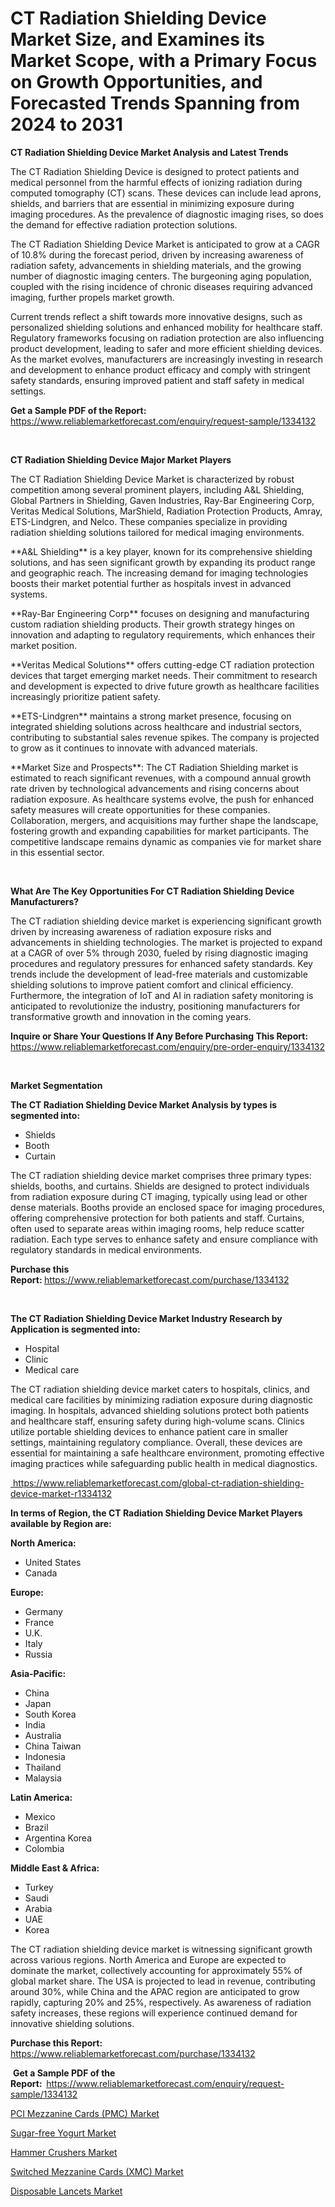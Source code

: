<p><h1>CT Radiation Shielding Device Market Size, and Examines its Market Scope, with a Primary Focus on Growth Opportunities, and Forecasted Trends Spanning from 2024 to 2031</h1></p><p><strong>CT Radiation Shielding Device Market Analysis and Latest Trends</strong></p>
<p><p>The CT Radiation Shielding Device is designed to protect patients and medical personnel from the harmful effects of ionizing radiation during computed tomography (CT) scans. These devices can include lead aprons, shields, and barriers that are essential in minimizing exposure during imaging procedures. As the prevalence of diagnostic imaging rises, so does the demand for effective radiation protection solutions.</p><p>The CT Radiation Shielding Device Market is anticipated to grow at a CAGR of 10.8% during the forecast period, driven by increasing awareness of radiation safety, advancements in shielding materials, and the growing number of diagnostic imaging centers. The burgeoning aging population, coupled with the rising incidence of chronic diseases requiring advanced imaging, further propels market growth. </p><p>Current trends reflect a shift towards more innovative designs, such as personalized shielding solutions and enhanced mobility for healthcare staff. Regulatory frameworks focusing on radiation protection are also influencing product development, leading to safer and more efficient shielding devices. As the market evolves, manufacturers are increasingly investing in research and development to enhance product efficacy and comply with stringent safety standards, ensuring improved patient and staff safety in medical settings.</p></p>
<p><strong>Get a Sample PDF of the Report:&nbsp;</strong> <a href="https://www.reliablemarketforecast.com/enquiry/request-sample/1334132?utm_campaign=1123&utm_medium=2&utm_source=Github&utm_content=ia&utm_term=01102024&utm_id=ct-radiation-shielding-device">https://www.reliablemarketforecast.com/enquiry/request-sample/1334132</a></p>
<p>&nbsp;</p>
<p><strong>CT Radiation Shielding Device Major Market Players</strong></p>
<p><p>The CT Radiation Shielding Device Market is characterized by robust competition among several prominent players, including A&L Shielding, Global Partners in Shielding, Gaven Industries, Ray-Bar Engineering Corp, Veritas Medical Solutions, MarShield, Radiation Protection Products, Amray, ETS-Lindgren, and Nelco. These companies specialize in providing radiation shielding solutions tailored for medical imaging environments.</p><p>**A&L Shielding** is a key player, known for its comprehensive shielding solutions, and has seen significant growth by expanding its product range and geographic reach. The increasing demand for imaging technologies boosts their market potential further as hospitals invest in advanced systems.</p><p>**Ray-Bar Engineering Corp** focuses on designing and manufacturing custom radiation shielding products. Their growth strategy hinges on innovation and adapting to regulatory requirements, which enhances their market position. </p><p>**Veritas Medical Solutions** offers cutting-edge CT radiation protection devices that target emerging market needs. Their commitment to research and development is expected to drive future growth as healthcare facilities increasingly prioritize patient safety.</p><p>**ETS-Lindgren** maintains a strong market presence, focusing on integrated shielding solutions across healthcare and industrial sectors, contributing to substantial sales revenue spikes. The company is projected to grow as it continues to innovate with advanced materials.</p><p>**Market Size and Prospects**: The CT Radiation Shielding market is estimated to reach significant revenues, with a compound annual growth rate driven by technological advancements and rising concerns about radiation exposure. As healthcare systems evolve, the push for enhanced safety measures will create opportunities for these companies. Collaboration, mergers, and acquisitions may further shape the landscape, fostering growth and expanding capabilities for market participants. The competitive landscape remains dynamic as companies vie for market share in this essential sector.</p></p>
<p>&nbsp;</p>
<p><strong>What Are The Key Opportunities For CT Radiation Shielding Device Manufacturers?</strong></p>
<p><p>The CT radiation shielding device market is experiencing significant growth driven by increasing awareness of radiation exposure risks and advancements in shielding technologies. The market is projected to expand at a CAGR of over 5% through 2030, fueled by rising diagnostic imaging procedures and regulatory pressures for enhanced safety standards. Key trends include the development of lead-free materials and customizable shielding solutions to improve patient comfort and clinical efficiency. Furthermore, the integration of IoT and AI in radiation safety monitoring is anticipated to revolutionize the industry, positioning manufacturers for transformative growth and innovation in the coming years.</p></p>
<p><strong>Inquire or Share Your Questions If Any Before Purchasing This Report:</strong> <a href="https://www.reliablemarketforecast.com/enquiry/pre-order-enquiry/1334132?utm_campaign=1123&utm_medium=2&utm_source=Github&utm_content=ia&utm_term=01102024&utm_id=ct-radiation-shielding-device">https://www.reliablemarketforecast.com/enquiry/pre-order-enquiry/1334132</a></p>
<p>&nbsp;</p>
<p><strong>Market Segmentation</strong></p>
<p><strong>The CT Radiation Shielding Device Market Analysis by types is segmented into:</strong></p>
<p><ul><li>Shields</li><li>Booth</li><li>Curtain</li></ul></p>
<p><p>The CT radiation shielding device market comprises three primary types: shields, booths, and curtains. Shields are designed to protect individuals from radiation exposure during CT imaging, typically using lead or other dense materials. Booths provide an enclosed space for imaging procedures, offering comprehensive protection for both patients and staff. Curtains, often used to separate areas within imaging rooms, help reduce scatter radiation. Each type serves to enhance safety and ensure compliance with regulatory standards in medical environments.</p></p>
<p><strong>Purchase this Report:&nbsp;</strong><a href="https://www.reliablemarketforecast.com/purchase/1334132?utm_campaign=1123&utm_medium=2&utm_source=Github&utm_content=ia&utm_term=01102024&utm_id=ct-radiation-shielding-device">https://www.reliablemarketforecast.com/purchase/1334132</a></p>
<p>&nbsp;</p>
<p><strong>The CT Radiation Shielding Device Market Industry Research by Application is segmented into:</strong></p>
<p><ul><li>Hospital</li><li>Clinic</li><li>Medical care</li></ul></p>
<p><p>The CT radiation shielding device market caters to hospitals, clinics, and medical care facilities by minimizing radiation exposure during diagnostic imaging. In hospitals, advanced shielding solutions protect both patients and healthcare staff, ensuring safety during high-volume scans. Clinics utilize portable shielding devices to enhance patient care in smaller settings, maintaining regulatory compliance. Overall, these devices are essential for maintaining a safe healthcare environment, promoting effective imaging practices while safeguarding public health in medical diagnostics.</p></p>
<p><a href="https://www.reliablemarketforecast.com/global-ct-radiation-shielding-device-market-r1334132?utm_campaign=1123&utm_medium=2&utm_source=Github&utm_content=ia&utm_term=01102024&utm_id=ct-radiation-shielding-device">&nbsp;https://www.reliablemarketforecast.com/global-ct-radiation-shielding-device-market-r1334132</a></p>
<p><strong>In terms of Region, the CT Radiation Shielding Device Market Players available by Region are:</strong></p>
<p>
    <p> <strong> North America: </strong>
        <ul>
            <li>United States</li>
            <li>Canada</li>
        </ul>
        </p> 
    <p> <strong> Europe: </strong>
        <ul>
            <li>Germany</li>
            <li>France</li>
            <li>U.K.</li>
            <li>Italy</li>
            <li>Russia</li>
        </ul>
        </p> 
    <p> <strong> Asia-Pacific: </strong>
        <ul>
            <li>China</li>
            <li>Japan</li>
            <li>South Korea</li>
            <li>India</li>
            <li>Australia</li>
            <li>China Taiwan</li>
            <li>Indonesia</li>
            <li>Thailand</li>
            <li>Malaysia</li>
        </ul>
        </p> 
    <p> <strong> Latin America: </strong>
        <ul>
            <li>Mexico</li>
            <li>Brazil</li>
            <li>Argentina Korea</li>
            <li>Colombia</li>
        </ul>
        </p> 
    <p> <strong> Middle East & Africa: </strong>
        <ul>
            <li>Turkey</li>
            <li>Saudi</li>
            <li>Arabia</li>
            <li>UAE</li>
            <li>Korea</li>
        </ul>
    </p>
    </p>
<p><p>The CT radiation shielding device market is witnessing significant growth across various regions. North America and Europe are expected to dominate the market, collectively accounting for approximately 55% of global market share. The USA is projected to lead in revenue, contributing around 30%, while China and the APAC region are anticipated to grow rapidly, capturing 20% and 25%, respectively. As awareness of radiation safety increases, these regions will experience continued demand for innovative shielding solutions.</p></p>
<p><strong>Purchase this Report: </strong><a href="https://www.reliablemarketforecast.com/purchase/1334132?utm_campaign=1123&utm_medium=2&utm_source=Github&utm_content=ia&utm_term=01102024&utm_id=ct-radiation-shielding-device">https://www.reliablemarketforecast.com/purchase/1334132</a></p>
<p>&nbsp;<strong>Get a Sample PDF of the Report:&nbsp;&nbsp;</strong><a href="https://www.reliablemarketforecast.com/enquiry/request-sample/1334132?utm_campaign=1123&utm_medium=2&utm_source=Github&utm_content=ia&utm_term=01102024&utm_id=ct-radiation-shielding-device">https://www.reliablemarketforecast.com/enquiry/request-sample/1334132</a></p>
<p><strong></strong></p>
<p><p><a href="https://issuu.com/reportprime-2/docs/pci-mezzanine-cards-pmc-market-size_4e9c6eaee42255?utm_campaign=1123&utm_medium=2&utm_source=Github&utm_content=ia&utm_term=01102024&utm_id=ct-radiation-shielding-device">PCI Mezzanine Cards (PMC) Market</a></p><p><a href="https://github.com/thoragea8m/Market-Research-Report-List-1/blob/main/sugar-free-yogurt-market.md?utm_campaign=1123&utm_medium=2&utm_source=Github&utm_content=ia&utm_term=01102024&utm_id=ct-radiation-shielding-device">Sugar-free Yogurt Market</a></p><p><a href="https://www.linkedin.com/pulse/hammer-crushers-market-share-analysis-growth-trends-forecasts-26qdf?utm_campaign=1123&utm_medium=2&utm_source=Github&utm_content=ia&utm_term=01102024&utm_id=ct-radiation-shielding-device">Hammer Crushers Market</a></p><p><a href="https://issuu.com/reportprime-2/docs/switched-mezzanine-cards-xmc-market_11fe95a2726dac?utm_campaign=1123&utm_medium=2&utm_source=Github&utm_content=ia&utm_term=01102024&utm_id=ct-radiation-shielding-device">Switched Mezzanine Cards (XMC) Market</a></p><p><a href="https://www.linkedin.com/pulse/global-disposable-lancets-market-share-growth-opportunities-czdtf?utm_campaign=1123&utm_medium=2&utm_source=Github&utm_content=ia&utm_term=01102024&utm_id=ct-radiation-shielding-device">Disposable Lancets Market</a></p></p>